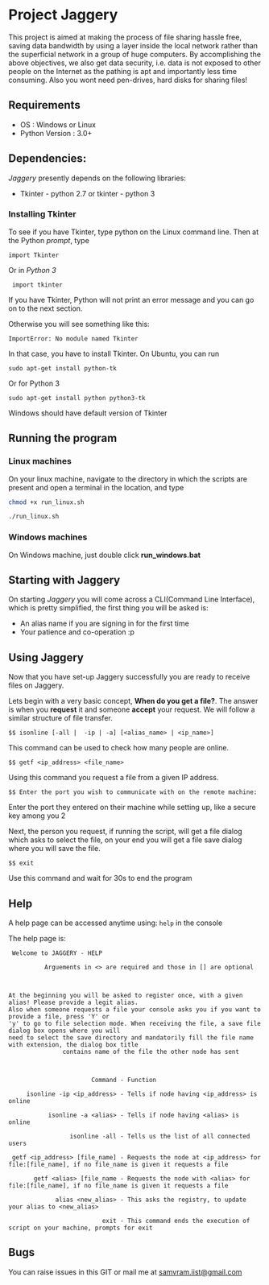 # Project Jaggery

This project is aimed at making the process of file sharing hassle free, saving data bandwidth by using a layer inside 
the local network rather than the superficial network in a group of huge computers. By accomplishing the above objectives, we 
also get data security, i.e. data is not exposed to other people on the Internet as the pathing is apt and importantly
less time consuming. Also you wont need pen-drives, hard disks for sharing files!

## Requirements
* OS : Windows or Linux
* Python Version : 3.0+

## Dependencies:

*Jaggery* presently depends on the following libraries:
* Tkinter - python 2.7 or tkinter - python 3

### Installing Tkinter

 To see if you have Tkinter, type python on the Linux command line. 
 Then at the Python *prompt*, type

 `import Tkinter`

Or in *Python 3*

` import tkinter`

If you have Tkinter, Python will not print an error message and you can go on to the next section.

Otherwise you will see something like this:

`ImportError: No module named Tkinter`

In that case, you have to install Tkinter. On Ubuntu, you can run

`sudo apt-get install python-tk`

Or for Python 3

`sudo apt-get install python python3-tk`

Windows should have default version of Tkinter

## Running the program

### Linux machines

On your linux machine, navigate to the directory in which the scripts are present and open
a terminal in the location, and type

```bash
chmod +x run_linux.sh

./run_linux.sh
```

### Windows machines

On Windows machine, just double click **run_windows.bat**

## Starting with Jaggery

On starting *Jaggery* you will come across a CLI(Command Line Interface),
which is pretty simplified, the first thing you will be asked is:

* An alias name if you are signing in for the first time
* Your patience and co-operation :p


## Using Jaggery

Now that you have set-up Jaggery successfully you are ready to receive files on Jaggery.

Lets begin with a very basic concept, **When do you get a file?**. The answer is when 
you **request** it and someone **accept** your request. We will follow a similar structure of 
file transfer. 

`$$ isonline [-all |  -ip | -a] [<alias_name> | <ip_name>]`

This command can be used to check how many people are online.

`$$ getf <ip_address> <file_name>`

Using this command you request a file from a given IP address.

`$$ Enter the port you wish to communicate with on the remote machine: `

Enter the port they entered on their machine while setting  up, like a secure key among you 2

Next, the person you request, if running the script, will get a file dialog which asks to select the file,
on your end you will get a file save dialog where you will save the file.

`$$ exit`

Use this command and wait for 30s to end the program

## Help

A help page can be accessed anytime using: `help`  in the console

The help page is:
```
 Welcome to JAGGERY - HELP
                           
          Arguements in <> are required and those in [] are optional
           


At the beginning you will be asked to register once, with a given alias! Please provide a legit alias.
Also when someone requests a file your console asks you if you want to provide a file, press 'Y' or 
'y' to go to file selection mode. When receiving the file, a save file dialog box opens where you will
need to select the save directory and mandatorily fill the file name with extension, the dialog box title
               contains name of the file the other node has sent
               


                       Command - Function

     isonline -ip <ip_address> - Tells if node having <ip_address> is online

           isonline -a <alias> - Tells if node having <alias> is online

                 isonline -all - Tells us the list of all connected users

 getf <ip_address> [file_name] - Requests the node at <ip_address> for file:[file_name], if no file_name is given it requests a file

       getf <alias> [file_name - Requests the node with <alias> for file:[file_name], if no file_name is given it requests a file

             alias <new_alias> - This asks the registry, to update your alias to <new_alias>

                          exit - This command ends the execution of script on your machine, prompts for exit

```  

## Bugs

You can raise issues in this GIT or mail me at samvram.iist@gmail.com
